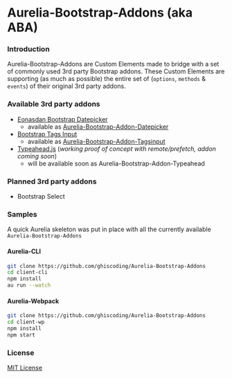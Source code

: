 # Aurelia-Bootstrap-Addons (aka ABA)

### Introduction
Aurelia-Bootstrap-Addons are Custom Elements made to bridge with a set of commonly used 3rd party Bootstrap addons. These Custom Elements are supporting (as much as possible) the entire set of (`options`, `methods` & `events`) of their original 3rd party addons. 

### Available 3rd party addons
* [Eonasdan Bootstrap Datepicker](https://eonasdan.github.io/bootstrap-datetimepicker/)
  * available as [Aurelia-Bootstrap-Addon-Datepicker](https://github.com/ghiscoding/Aurelia-Bootstrap-Addons/tree/master/aurelia-bootstrap-datetimepicker)
* [Bootstrap Tags Input](http://bootstrap-tagsinput.github.io/bootstrap-tagsinput/examples/)
  * available as [Aurelia-Bootstrap-Addon-Tagsinput](https://github.com/ghiscoding/Aurelia-Bootstrap-Addons/tree/master/aurelia-bootstrap-tagsinput)
* [Typeahead.js](http://twitter.github.io/typeahead.js/examples/) (_working proof of concept with remote/prefetch, addon coming soon_)
  * will be available soon as Aurelia-Bootstrap-Addon-Typeahead

### Planned 3rd party addons
* Bootstrap Select

### Samples
A quick Aurelia skeleton was put in place with all the currently available `Aurelia-Bootstrap-Addons`

#### Aurelia-CLI
```bash
git clone https://github.com/ghiscoding/Aurelia-Bootstrap-Addons
cd client-cli
npm install
au run --watch
```

#### Aurelia-Webpack
```bash
git clone https://github.com/ghiscoding/Aurelia-Bootstrap-Addons
cd client-wp
npm install
npm start
```

### License
[MIT License](https://github.com/ghiscoding/Aurelia-Bootstrap-Addons/LICENSE)